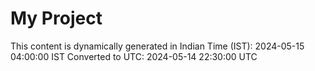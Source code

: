 # My Project

This content is dynamically generated in Indian Time (IST): 2024-05-15 04:00:00 IST
Converted to UTC: 2024-05-14 22:30:00 UTC
